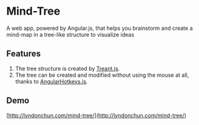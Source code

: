 # Mind-Tree
A web app, powered by Angular.js, that helps you brainstorm and create a mind-map in a tree-like structure to visualize ideas

## Features
1. The tree structure is created by [Treant.js](http://fperucic.github.io/treant-js/).
2. The tree can be created and modified without using the mouse at all, thanks to [AngularHotkeys.js](http://chieffancypants.github.io/angular-hotkeys/).

## Demo
[http://lyndonchun.com/mind-tree/](http://lyndonchun.com/mind-tree/)